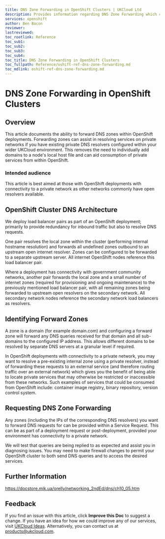 ```yaml
---
title: DNS Zone Forwarding in OpenShift Clusters | UKCloud Ltd
description: Provides information regarding DNS Zone Forwarding which can be configured in OpenShift clusters to enhance service discovery on deployments with private networks
services: openshift
author: Ben Bacon
reviewer:
lastreviewed:
toc_rootlink: Reference
toc_sub1: 
toc_sub2:
toc_sub3:
toc_sub4:
toc_title: DNS Zone Forwarding in OpenShift Clusters
toc_fullpath: Reference/oshift-ref-dns-zone-forwarding.md
toc_mdlink: oshift-ref-dns-zone-forwarding.md
---
```


# DNS Zone Forwarding in OpenShift Clusters

## Overview

This article documents the ability to forward DNS zones within OpenShift deployments. Forwarding zones can assist in resolving services on private networks if you have existing private DNS resolvers configured within your wider UKCloud environment. This removes the need to individually add domains to a node's local host file and can aid consumption of private services from within OpenShift.

### Intended audience

This article is best aimed at those with OpenShift deployments with connectivity to a private network as other networks commonly have open resolvers available.

## OpenShift Cluster DNS Architecture

We deploy load balancer pairs as part of an OpenShift deployment; primarily to provide redundancy for inbound traffic but also to resolve DNS requests.

One pair resolves the local zone within the cluster (performing internal hostname resolution) and forwards all undefined zones outbound to an upstream open internet resolver. Zones can be configured to be forwarded to a separate upstream server. All internet OpenShift nodes reference this load balancer pair.

Where a deployment has connectivity with government community networks, another pair forwards the local zone and a small number of internet zones (required for provisioning and ongoing maintenance) to the previously mentioned load balancer pair, with all remaining zones being forwarded to upstream open resolvers on the secondary network. All secondary network nodes reference the secondary network load balancers as resolvers.

## Identifying Forward Zones

A zone is a domain (for example domain.com) and configuring a forward zone will forward any DNS queries received for that domain and all sub-domains to the configured IP address. This allows different domains to be resolved by separate DNS servers at a granular level if required.

In OpenShift deployments with connectivity to a private network, you may want to resolve a pre-existing internal zone using a private resolver, instead of forwarding these requests to an external service (and therefore routing traffic over an external network) which gives you the benefit of being able to locate private services that may otherwise be restricted or inaccessible from these networks. Such examples of services that could be consumed from OpenShift include: container image registry, binary repository, version control system.

## Requesting DNS Zone Forwarding

Any zones (including the IPs of the corresponding DNS resolvers) you want to forward DNS requests for can be provided within a Service Request. This can be as part of a deployment request or post-deployment, provided your environment has connectivity to a private network.

We will test that queries are being replied to as expected and assist you in diagnosing issues. You may need to make firewall changes to permit your OpenShift cluster to both send DNS queries and to access the desired services.

## Further Information

https://docstore.mik.ua/orelly/networking_2ndEd/dns/ch10_05.htm

## Feedback

If you find an issue with this article, click **Improve this Doc** to suggest a change. If you have an idea for how we could improve any of our services, visit [UKCloud Ideas](https://ideas.ukcloud.com). Alternatively, you can contact us at <products@ukcloud.com>.
